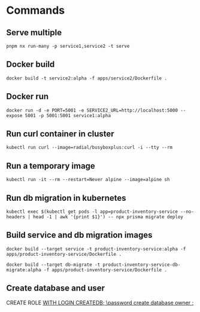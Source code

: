 # Commands

## Serve multiple

`pnpm nx run-many -p service1,service2 -t serve`

## Docker build

`docker build -t service2:alpha -f apps/service2/Dockerfile .`

## Docker run

`docker run -d -e PORT=5001 -e SERVICE2_URL=http://localhost:5000 --expose 5001 -p 5001:5001 service1:alpha`

## Run curl container in cluster

`kubectl run curl --image=radial/busyboxplus:curl -i --tty --rm`

## Run a temporary image

`kubectl run -it --rm --restart=Never alpine --image=alpine sh`

## Run db migration in kubernetes

`kubectl exec $(kubectl get pods -l app=product-inventory-service --no-headers | head -1 | awk '{print $1}') -- npx prisma migrate deploy`

## Build service and db migration images

`docker build --target service -t product-inventory-service:alpha -f apps/product-inventory-service/Dockerfile .`

`docker build --target db-migrate -t product-inventory-service-db-migrate:alpha -f apps/product-inventory-service/Dockerfile .`

## Create database and user

CREATE ROLE <U> WITH LOGIN CREATEDB;
\password <U>
create database <D> owner <U>;
